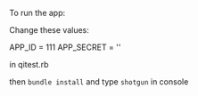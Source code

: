 To run the app:

Change these values:

APP_ID = 111
APP_SECRET = ''

in qitest.rb

then `bundle install` and type `shotgun` in console